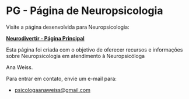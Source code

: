 # PG - Página de Neuropsicologia

Visite a página desenvolvida para Neuropsicologia:

[**Neurodivertir - Página Principal**](https://neurodivertir.github.io/pg/neurodivertir/index.html)

Esta página foi criada com o objetivo de oferecer recursos e informações sobre Neuropsicologia em atendimento à Neuropsicóloga  

Ana Weiss.

Para entrar em contato, envie um e-mail para:

- <a href="mailto:psicologaanaweiss@gmail.com?subject=Neuro%20Divertir&body=Coloque%20aqui%20suas%20dúvidas%20ou%20demais%20temas" target="_blank"><i class="fas fa-envelope"></i> psicologaanaweiss@gmail.com</a>
